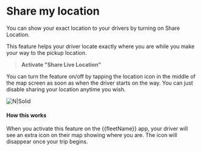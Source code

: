 <h1>Share my location</h1>

You can show your exact location to your drivers by turning on Share Location.

This feature helps your driver locate exactly where you are while you make your way to the pickup location.

> **Activate "Share Live Location"**

You can turn the feature on/off by tapping the location icon in the middle of the map screen as soon as when the driver starts on the way. You can just disable sharing your location anytime you wish.

![N|Solid](https://static-qup.s3.us-west-1.amazonaws.com/gif/share-live-button.png ':size=300')

<h4>How this works</h4>

When you activate this feature on the {{fleetName}} app, your driver will see an extra icon on their map showing where you are. The icon will disappear once your trip begins.
